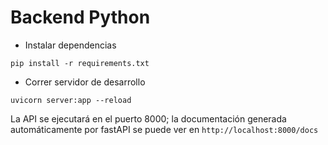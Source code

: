# Backend Python

* Instalar dependencias

```
pip install -r requirements.txt
```

* Correr servidor de desarrollo

```
uvicorn server:app --reload
```

La API se ejecutará en el puerto 8000; la documentación generada automáticamente por fastAPI se puede ver en `http://localhost:8000/docs`
